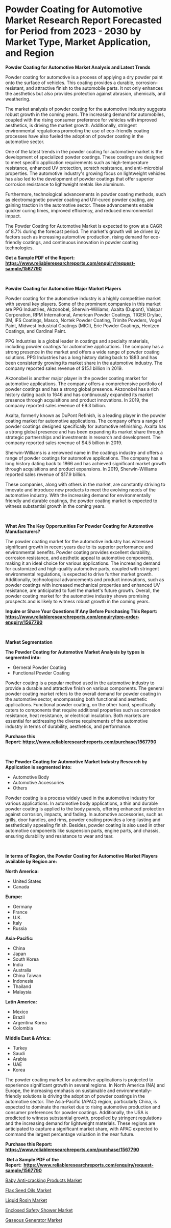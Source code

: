 <p><h1>Powder Coating for Automotive Market Research Report Forecasted for Period from 2023 -  2030 by Market Type, Market Application, and Region</h1></p><p><strong>Powder Coating for Automotive Market Analysis and Latest Trends</strong></p>
<p><p>Powder coating for automotive is a process of applying a dry powder paint onto the surface of vehicles. This coating provides a durable, corrosion-resistant, and attractive finish to the automobile parts. It not only enhances the aesthetics but also provides protection against abrasion, chemicals, and weathering.</p><p>The market analysis of powder coating for the automotive industry suggests robust growth in the coming years. The increasing demand for automobiles, coupled with the rising consumer preference for vehicles with improved aesthetics, is driving the market growth. Additionally, stringent environmental regulations promoting the use of eco-friendly coating processes have also fueled the adoption of powder coating in the automotive sector.</p><p>One of the latest trends in the powder coating for automotive market is the development of specialized powder coatings. These coatings are designed to meet specific application requirements such as high-temperature resistance, enhanced UV protection, scratch resistance, and anti-microbial properties. The automotive industry's growing focus on lightweight vehicles has also led to the development of powder coatings that offer superior corrosion resistance to lightweight metals like aluminum.</p><p>Furthermore, technological advancements in powder coating methods, such as electromagnetic powder coating and UV-cured powder coating, are gaining traction in the automotive sector. These advancements enable quicker curing times, improved efficiency, and reduced environmental impact.</p><p>The Powder Coating for Automotive Market is expected to grow at a CAGR of 8.7% during the forecast period. The market's growth will be driven by factors such as increasing automotive production, rising demand for eco-friendly coatings, and continuous innovation in powder coating technologies.</p></p>
<p><strong>Get a Sample PDF of the Report:&nbsp; <a href="https://www.reliableresearchreports.com/enquiry/request-sample/1567790">https://www.reliableresearchreports.com/enquiry/request-sample/1567790</a></strong></p>
<p>&nbsp;</p>
<p><strong>Powder Coating for Automotive Major Market Players</strong></p>
<p><p>Powder coating for the automotive industry is a highly competitive market with several key players. Some of the prominent companies in this market are PPG Industries, Akzonobel, Sherwin-Williams, Axalta (Dupont), Valspar Corporation, RPM International, American Powder Coatings, TIGER Drylac, 3M, IFS Coatings, Masco, Nortek Powder Coating, Trimite Powders, Vogel Paint, Midwest Industrial Coatings (MICI), Erie Powder Coatings, Hentzen Coatings, and Cardinal Paint.</p><p>PPG Industries is a global leader in coatings and specialty materials, including powder coatings for automotive applications. The company has a strong presence in the market and offers a wide range of powder coating solutions. PPG Industries has a long history dating back to 1883 and has been consistently growing its market share in the automotive industry. The company reported sales revenue of $15.1 billion in 2019.</p><p>Akzonobel is another major player in the powder coating market for automotive applications. The company offers a comprehensive portfolio of powder coatings and has a strong global presence. Akzonobel has a rich history dating back to 1646 and has continuously expanded its market presence through acquisitions and product innovations. In 2019, the company reported sales revenue of €9.3 billion.</p><p>Axalta, formerly known as DuPont Refinish, is a leading player in the powder coating market for automotive applications. The company offers a range of powder coatings designed specifically for automotive refinishing. Axalta has a strong global presence and has been expanding its market share through strategic partnerships and investments in research and development. The company reported sales revenue of $4.5 billion in 2019.</p><p>Sherwin-Williams is a renowned name in the coatings industry and offers a range of powder coatings for automotive applications. The company has a long history dating back to 1866 and has achieved significant market growth through acquisitions and product expansions. In 2019, Sherwin-Williams reported sales revenue of $17.9 billion.</p><p>These companies, along with others in the market, are constantly striving to innovate and introduce new products to meet the evolving needs of the automotive industry. With the increasing demand for environmentally friendly and durable coatings, the powder coating market is expected to witness substantial growth in the coming years.</p></p>
<p>&nbsp;</p>
<p><strong>What Are The Key Opportunities For Powder Coating for Automotive Manufacturers?</strong></p>
<p><p>The powder coating market for the automotive industry has witnessed significant growth in recent years due to its superior performance and environmental benefits. Powder coating provides excellent durability, corrosion resistance, and aesthetic appeal to automotive components, making it an ideal choice for various applications. The increasing demand for customized and high-quality automotive parts, coupled with stringent environmental regulations, is expected to drive further market growth. Additionally, technological advancements and product innovations, such as powder coatings with increased mechanical properties and enhanced UV resistance, are anticipated to fuel the market's future growth. Overall, the powder coating market for the automotive industry shows promising prospects and is likely to witness robust growth in the coming years.</p></p>
<p><strong>Inquire or Share Your Questions If Any Before Purchasing This Report: <a href="https://www.reliableresearchreports.com/enquiry/pre-order-enquiry/1567790">https://www.reliableresearchreports.com/enquiry/pre-order-enquiry/1567790</a></strong></p>
<p>&nbsp;</p>
<p><strong>Market Segmentation</strong></p>
<p><strong>The Powder Coating for Automotive Market Analysis by types is segmented into:</strong></p>
<p><ul><li>Gerneral Powder Coating</li><li>Functional Powder Coating</li></ul></p>
<p><p>Powder coating is a popular method used in the automotive industry to provide a durable and attractive finish on various components. The general powder coating market refers to the overall demand for powder coating in the automotive sector, encompassing both functional and aesthetic applications. Functional powder coating, on the other hand, specifically caters to components that require additional properties such as corrosion resistance, heat resistance, or electrical insulation. Both markets are essential for addressing the diverse requirements of the automotive industry in terms of durability, aesthetics, and performance.</p></p>
<p><strong>Purchase this Report:&nbsp;<a href="https://www.reliableresearchreports.com/purchase/1567790">https://www.reliableresearchreports.com/purchase/1567790</a></strong></p>
<p>&nbsp;</p>
<p><strong>The Powder Coating for Automotive Market Industry Research by Application is segmented into:</strong></p>
<p><ul><li>Automotive Body</li><li>Automotive Accessories</li><li>Others</li></ul></p>
<p><p>Powder coating is a process widely used in the automotive industry for various applications. In automotive body applications, a thin and durable powder coating is applied to the body panels, offering enhanced protection against corrosion, impacts, and fading. In automotive accessories, such as grills, door handles, and rims, powder coating provides a long-lasting and aesthetically appealing finish. Besides, powder coating is also used in other automotive components like suspension parts, engine parts, and chassis, ensuring durability and resistance to wear and tear.</p></p>
<p>&nbsp;</p>
<p><strong>In terms of Region, the Powder Coating for Automotive Market Players available by Region are:</strong></p>
<p>
    <p> <strong> North America: </strong>
        <ul>
            <li>United States</li>
            <li>Canada</li>
        </ul>
        </p> 
    <p> <strong> Europe: </strong>
        <ul>
            <li>Germany</li>
            <li>France</li>
            <li>U.K.</li>
            <li>Italy</li>
            <li>Russia</li>
        </ul>
        </p> 
    <p> <strong> Asia-Pacific: </strong>
        <ul>
            <li>China</li>
            <li>Japan</li>
            <li>South Korea</li>
            <li>India</li>
            <li>Australia</li>
            <li>China Taiwan</li>
            <li>Indonesia</li>
            <li>Thailand</li>
            <li>Malaysia</li>
        </ul>
        </p> 
    <p> <strong> Latin America: </strong>
        <ul>
            <li>Mexico</li>
            <li>Brazil</li>
            <li>Argentina Korea</li>
            <li>Colombia</li>
        </ul>
        </p> 
    <p> <strong> Middle East & Africa: </strong>
        <ul>
            <li>Turkey</li>
            <li>Saudi</li>
            <li>Arabia</li>
            <li>UAE</li>
            <li>Korea</li>
        </ul>
    </p>
    </p>
<p><p>The powder coating market for automotive applications is projected to experience significant growth in several regions. In North America (NA) and Europe, the increasing emphasis on sustainable and environmentally-friendly solutions is driving the adoption of powder coatings in the automotive sector. The Asia-Pacific (APAC) region, particularly China, is expected to dominate the market due to rising automotive production and consumer preferences for powder coatings. Additionally, the USA is predicted to witness substantial growth, propelled by stringent regulations and the increasing demand for lightweight materials. These regions are anticipated to capture a significant market share, with APAC expected to command the largest percentage valuation in the near future.</p></p>
<p><strong>Purchase this Report: <a href="https://www.reliableresearchreports.com/purchase/1567790">https://www.reliableresearchreports.com/purchase/1567790</a></strong></p>
<p>&nbsp;<strong>Get a Sample PDF of the Report:&nbsp;&nbsp;<a href="https://www.reliableresearchreports.com/enquiry/request-sample/1567790">https://www.reliableresearchreports.com/enquiry/request-sample/1567790</a></strong></p>
<p><strong></strong></p>
<p><p><a href="https://github.com/melchekhinf/Market-Research-Report-List-1/blob/main/baby-anti-cracking-products-market.md">Baby Anti-cracking Products Market</a></p><p><a href="https://medium.com/@vrahul.reportprime/flax-seed-oils-market-size-growth-forecast-2023-2030-2d8ec97786ac">Flax Seed Oils Market</a></p><p><a href="https://medium.com/@krishna_35021/liquid-rosin-market-size-growth-forecast-2023-2030-9c2c0fee03c7">Liquid Rosin Market</a></p><p><a href="https://www.linkedin.com/pulse/enclosed-safety-shower-market-share-amp-new-trends-analysis-bwpje/">Enclosed Safety Shower Market</a></p><p><a href="https://www.linkedin.com/pulse/gaseous-generator-market-research-report-unlocks-analysis-4knbe/">Gaseous Generator Market</a></p></p>